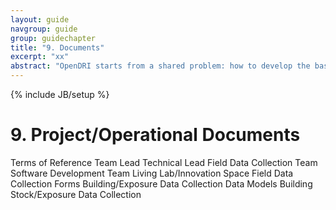 ```yaml
---
layout: guide
navgroup: guide
group: guidechapter
title: "9. Documents"
excerpt: "xx"
abstract: "OpenDRI starts from a shared problem: how to develop the baseline data necessary to drive better decision making around risk management."
---
```

{% include JB/setup %}

# 9. Project/Operational Documents



Terms of Reference
Team Lead
Technical Lead
Field Data Collection Team
Software Development Team
Living Lab/Innovation Space
Field Data Collection Forms
Building/Exposure Data Collection
Data Models
Building Stock/Exposure Data Collection
